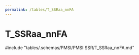 ```yaml
---
permalink: /tables/T_SSRaa_nnFA
---
```

# T_SSRaa_nnFA
<!-- SPDX-License-Identifier: MPL-2.0 -->

<!-- ATTENTION : Ne pas supprimer ou modifier la ligne ci-dessous -->
#include "tables/.schemas/PMSI/PMSI SSR/T_SSRaa_nnFA.md"
<!-- ATTENTION : Ne pas supprimer ou modifier la ligne ci-dessus -->
